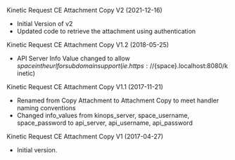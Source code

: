 Kinetic Request CE Attachment Copy V2 (2021-12-16)
* Initial Version of v2
* Updated code to retrieve the attachment using authentication

Kinetic Request CE Attachment Copy V1.2 (2018-05-25)
* API Server Info Value changed to allow ${space} in the url for subdomain support
(ie. https://${space}.localhost:8080/kinetic)

Kinetic Request CE Attachment Copy V1.1 (2017-11-21)
* Renamed from Copy Attachment to Attachment Copy to meet handler naming conventions
* Changed info_values from kinops_server, space_username, space_password to api_server, api_username,
api_password

Kinetic Request CE Attachment Copy V1 (2017-04-27)
* Initial version.